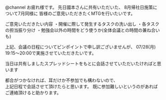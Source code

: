 @channel
お疲れ様です。
先日國本さんに共有いただいた、
8月帰社日施策について7月同様に
皆様のご意見いただきたくMTGを行いたいです。

ご意見いただきたい内容
・開催に際して発生するタスクの洗い出し
・各タスクの担当振り分け
・勉強会以外の時間をどう使うか(全体会議との時間の兼ね合いも)

上記、会議の日程についてピンポイントで申し訳ございませんが、
07/28(月) 19:15～20:00で実施させていただきたいです。


当日は共有しましたスプレッドシートをもとに会話させていただいたければと思います

都合がつかなければ、耳だけか不参加でも構わないので、  
上記日程で会話させて頂けたらと思います。
既に参加難しいというのがあればご連絡頂けると助かります。